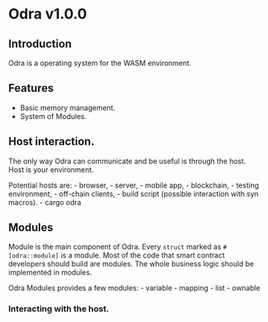 # Odra v1.0.0

## Introduction
Odra is a operating system for the WASM environment.  

## Features
- Basic memory management.
- System of Modules.

## Host interaction.
The only way Odra can communicate and be useful is through the host.
Host is your environment.

Potential hosts are:
    - browser,
    - server,
    - mobile app,
    - blockchain,
    - testing environment,
    - off-chain clients,
    - build script (possible interaction with syn macros).
    - cargo odra

## Modules
Module is the main component of Odra.
Every `struct` marked as `#[odra::module]` is a module.
Most of the code that smart contract developers should build are modules.
The whole business logic should be implemented in modules.

Odra Modules provides a few modules:
    - variable
    - mapping
    - list
    - ownable

### Interacting with the host.

